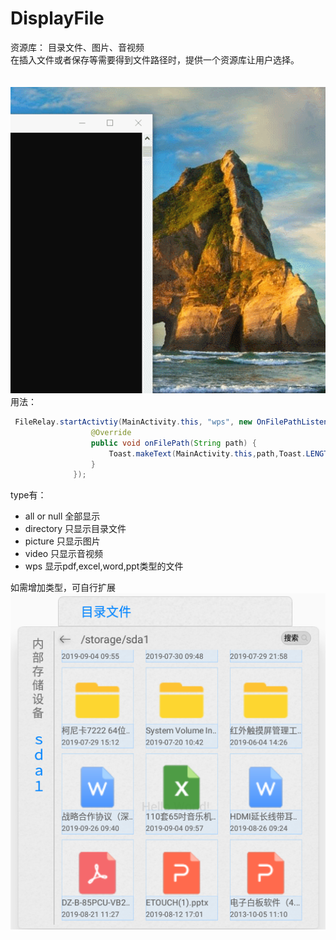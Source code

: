 # DisplayFile
资源库：
目录文件、图片、音视频</br>
在插入文件或者保存等需要得到文件路径时，提供一个资源库让用户选择。</br></br></br>
![image](https://github.com/MrCaoTong/DisplayFile/blob/master/img/gif.gif)
</br>
用法：
  ```java
   FileRelay.startActivtiy(MainActivity.this, "wps", new OnFilePathListener() {
                    @Override
                    public void onFilePath(String path) {
                        Toast.makeText(MainActivity.this,path,Toast.LENGTH_SHORT).show();
                    }
                });
   ```
type有： 
* all or null 全部显示
* directory 只显示目录文件
* picture 只显示图片
* video 只显示音视频
* wps  显示pdf,excel,word,ppt类型的文件

如需增加类型，可自行扩展</br>
![image](https://github.com/MrCaoTong/DisplayFile/blob/master/img/wps.png)

